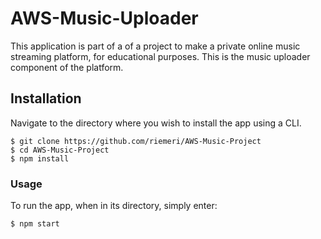 # AWS-Music-Uploader

This application is part of a of a project to make a private online music streaming platform, for educational purposes. This is the music uploader component of the platform.

## Installation
Navigate to the directory where you wish to install the app using a CLI.
```
$ git clone https://github.com/riemeri/AWS-Music-Project
$ cd AWS-Music-Project
$ npm install
```
### Usage
To run the app, when in its directory, simply enter:
```
$ npm start
```
